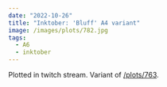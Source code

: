 ```yaml
---
date: "2022-10-26"
title: "Inktober: 'Bluff' A4 variant"
image: /images/plots/782.jpg
tags:
  - A6
  - inktober
---
```


Plotted in twitch stream. Variant of [/plots/763](/plots/763).